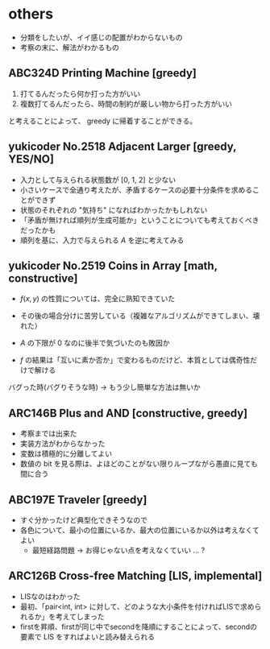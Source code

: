 # others

- 分類をしたいが、イイ感じの配置がわからないもの
- 考察の末に、解法がわかるもの

## ABC324D Printing Machine [greedy]

1. 打てるんだったら何か打った方がいい
2. 複数打てるんだったら、時間の制約が厳しい物から打った方がいい

と考えることによって、 greedy に帰着することができる。

## yukicoder No.2518 Adjacent Larger [greedy, YES/NO]

- 入力として与えられる状態数が [0, 1, 2] と少ない
- 小さいケースで全通り考えたが、矛盾するケースの必要十分条件を求めることができず
- 状態のそれぞれの "気持ち" になればわかったかもしれない
- 「矛盾が無ければ順列が生成可能か」ということについても考えておくべきだったかも
- 順列を基に、入力で与えられる $A$ を逆に考えてみる

## yukicoder No.2519 Coins in Array [math, constructive]

- $f(x, y)$ の性質については、完全に熟知できていた
- その後の場合分けに苦労している（複雑なアルゴリズムができてしまい、壊れた）
- $A$ の下限が $0$ なのに後半で気づいたのも敗因か

- $f$ の結果は「互いに素か否か」で変わるものだけど、本質としては偶奇性だけで解ける

バグった時(バグりそうな時) -> もう少し簡単な方法は無いか

## ARC146B Plus and AND [constructive, greedy]

- 考察までは出来た
- 実装方法がわからなかった
- 変数は積極的に分離してよい
- 数値の bit を見る際は、よほどのことがない限りループながら愚直に見ても間に合う

## ABC197E Traveler [greedy]

- すぐ分かったけど典型化できそうなので
- 各色について、最小の位置にいるか、最大の位置にいるか以外は考えなくてよい
    - 最短経路問題 -> お得じゃない点を考えなくていい ... ?

## ARC126B Cross-free Matching [LIS, implemental]

- LISなのはわかった
- 最初、「pair<int, int> に対して、どのような大小条件を付ければLISで求められるか」を考えてしまった
- firstを昇順、firstが同じ中でsecondを降順にすることによって、secondの要素で LIS をすればよいと読み替えられる